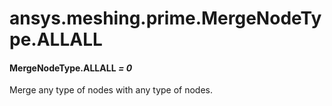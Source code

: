 # ansys.meshing.prime.MergeNodeType.ALLALL



#### MergeNodeType.ALLALL *= 0*

Merge any type of nodes with any type of nodes.

<!-- !! processed by numpydoc !! -->
